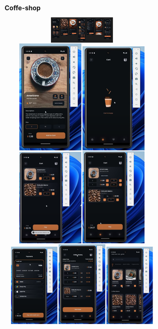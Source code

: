 ## Coffe-shop

<div align="center" style="display:flex; flex-direction:column" >
    <div>
        <img src="https://github.com/YoussefPasha/coffee-shop-react-native/blob/main/IMAGES/1.png" width = "40%" >
    </div>
    <div>
        <img src="https://github.com/YoussefPasha/coffee-shop-react-native/blob/main/IMAGES/4.png" width = "40%" >
        <img src="https://github.com/YoussefPasha/coffee-shop-react-native/blob/main/IMAGES/3.png" width = "40%" >
    </div>
    <div>
        <img src="https://github.com/YoussefPasha/coffee-shop-react-native/blob/main/IMAGES/5.png" width = "40%" >
        <img src="https://github.com/YoussefPasha/coffee-shop-react-native/blob/main/IMAGES/6.png" width = "40%" >
    </div>
     <div>
        <img src="https://github.com/YoussefPasha/coffee-shop-react-native/blob/main/IMAGES/7.png" width = "30%" >
        <img src="https://github.com/YoussefPasha/coffee-shop-react-native/blob/main/IMAGES/8.png" width = "30%" >
        <img src="https://github.com/YoussefPasha/coffee-shop-react-native/blob/main/IMAGES/2.png" width = "30%" >         
    </div>
</div>
